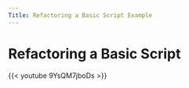 ```yaml
---
Title: Refactoring a Basic Script Example
---
```

# Refactoring a Basic Script

{{< youtube 9YsQM7jboDs >}}